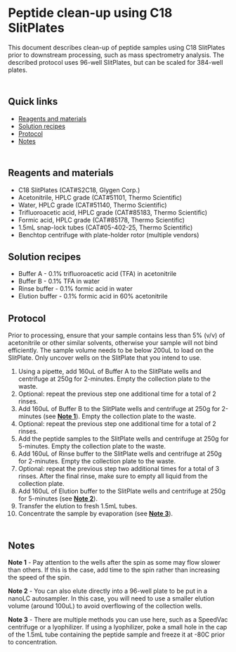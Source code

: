 # Peptide clean-up using C18 SlitPlates <!-- omit in toc -->

This document describes clean-up of peptide samples using C18 SlitPlates prior to downstream processing, such as mass spectrometry analysis. The described protocol uses 96-well SlitPlates, but can be scaled for 384-well plates.

<hr style="height:6pt; visibility:hidden;" />

## Quick links <!-- omit in toc -->

- [Reagents and materials](#reagents-and-materials)
- [Solution recipes](#solution-recipes)
- [Protocol](#protocol)
- [Notes](#notes)

<hr style="height:6pt; visibility:hidden;" />

<span id="reagents-and-materials"></span>

## Reagents and materials

- C18 SlitPlates (CAT#S2C18, Glygen Corp.)
- Acetonitrile, HPLC grade (CAT#51101, Thermo Scientific)
- Water, HPLC grade (CAT#51140, Thermo Scientific)
- Trifluoroacetic acid, HPLC grade (CAT#85183, Thermo Scientific)
- Formic acid, HPLC grade (CAT#85178, Thermo Scientific)
- 1.5mL snap-lock tubes (CAT#05-402-25, Thermo Scientific)
- Benchtop centrifuge with plate-holder rotor (multiple vendors)

<span id="solution-recipes"></span>

## Solution recipes

- Buffer A - 0.1% trifluoroacetic acid (TFA) in acetonitrile
- Buffer B - 0.1% TFA in water
- Rinse buffer - 0.1% formic acid in water
- Elution buffer - 0.1% formic acid in 60% acetonitrile

<span id="protocol"></span>

## Protocol

Prior to processing, ensure that your sample contains less than 5% (v/v) of acetonitrile or other similar solvents, otherwise your sample will not bind efficiently. The sample volume needs to be below 200uL to load on the SlitPlate. Only uncover wells on the SlitPlate that you intend to use.

1. Using a pipette, add 160uL of Buffer A to the SlitPlate wells and centrifuge at 250g for 2-minutes. Empty the collection plate to the waste.
2. Optional: repeat the previous step one additional time for a total of 2 rinses.
3. Add 160uL of Buffer B to the SlitPlate wells and centrifuge at 250g for 2-minutes (see [**Note 1**](#note1)). Empty the collection plate to the waste.
4. Optional: repeat the previous step one additional time for a total of 2 rinses.
5. Add the peptide samples to the SlitPlate wells and centrifuge at 250g for 5-minutes. Empty the collection plate to the waste.
6. Add 160uL of Rinse buffer to the SlitPlate wells and centrifuge at 250g for 2-minutes. Empty the collection plate to the waste.
7. Optional: repeat the previous step two additional times for a total of 3 rinses. After the final rinse, make sure to empty all liquid from the collection plate.
8. Add 160uL of Elution buffer to the SlitPlate wells and centrifuge at 250g for 5-minutes (see [**Note 2**](#note2)).
9. Transfer the elution to fresh 1.5mL tubes.
10. Concentrate the sample by evaporation (see [**Note 3**](#note3)).

<hr style="height:6pt; visibility:hidden;" />

<span id="notes"></span>

## Notes

<span id="note1"></span>

**Note 1** - Pay attention to the wells after the spin as some may flow slower than others. If this is the case, add time to the spin rather than increasing the speed of the spin.

<span id="note2"></span>

**Note 2** - You can also elute directly into a 96-well plate to be put in a nanoLC autosampler. In this case, you will need to use a smaller elution volume (around 100uL) to avoid overflowing of the collection wells.

<span id="note3"></span>

**Note 3** - There are multiple methods you can use here, such as a SpeedVac centrifuge or a lyophilizer. If using a lyophilizer, poke a small hole in the cap of the 1.5mL tube containing the peptide sample and freeze it at -80C prior to concentration.
